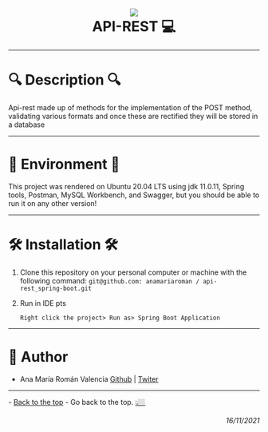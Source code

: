 <h1 align = "center">
  <a href="git@github.com:anamariaroman/api-rest_spring-boot.git"> <img src = "https://i.imgur.com/R6qFq3n.png"> </a>
  <br> API-REST 💻 <br>
</h1>

---

# 🔍 Description 🔍

Api-rest made up of methods for the implementation of the POST method, validating various formats and once these are rectified they will be stored in a database

---

# 🦩 Environment 🦩

This project was rendered on Ubuntu 20.04 LTS using jdk 11.0.11, Spring tools, Postman, MySQL Workbench, and Swagger, but you should be able to run it on any other version!

---

# 🛠 Installation 🛠

1. Clone this repository on your personal computer or machine with the following command:
    `git@github.com: anamariaroman / api-rest_spring-boot.git`

2. Run in IDE pts

    `Right click the project> Run as> Spring Boot Application`

---

# 👩 Author

- Ana María Román Valencia [Github](https://github.com/anamariaroman) | [Twiter](https://twitter.com/AnaMari77939013)

---

[](git@github.com:anamariaroman/api-rest_spring-boot.git# "Back to the top") - [Back to the top](git@github.com:anamariaroman/api-rest_spring-boot.git# "Back to the top]") - Go back to the top. [👆🏼](git@github.com:anamariaroman/api-rest_spring-boot.git# "Back to the top")

<h6 align = "right"> 16/11/2021 </h6>
